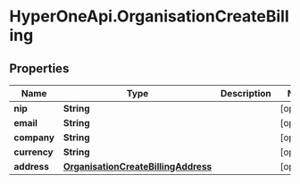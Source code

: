 # HyperOneApi.OrganisationCreateBilling

## Properties
Name | Type | Description | Notes
------------ | ------------- | ------------- | -------------
**nip** | **String** |  | [optional] 
**email** | **String** |  | [optional] 
**company** | **String** |  | [optional] 
**currency** | **String** |  | [optional] 
**address** | [**OrganisationCreateBillingAddress**](OrganisationCreateBillingAddress.md) |  | [optional] 


